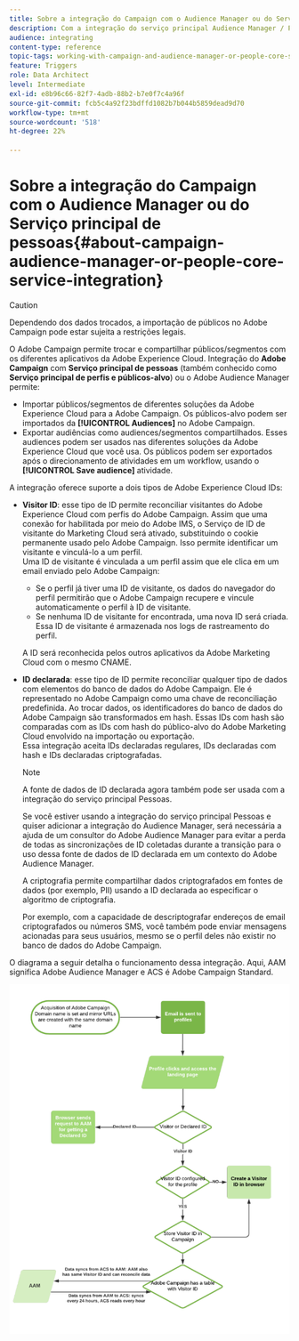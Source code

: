 ```yaml
---
title: Sobre a integração do Campaign com o Audience Manager ou do Serviço principal de pessoas
description: Com a integração do serviço principal Audience Manager / People, é possível compartilhar públicos ou segmentos nas diferentes soluções da Adobe Experience Cloud.
audience: integrating
content-type: reference
topic-tags: working-with-campaign-and-audience-manager-or-people-core-service
feature: Triggers
role: Data Architect
level: Intermediate
exl-id: e8b96c66-82f7-4adb-88b2-b7e0f7c4a96f
source-git-commit: fcb5c4a92f23bdffd1082b7b044b5859dead9d70
workflow-type: tm+mt
source-wordcount: '518'
ht-degree: 22%

---
```


# Sobre a integração do Campaign com o Audience Manager ou do Serviço principal de pessoas{#about-campaign-audience-manager-or-people-core-service-integration}

>[!CAUTION]
>
>Dependendo dos dados trocados, a importação de públicos no Adobe Campaign pode estar sujeita a restrições legais.

O Adobe Campaign permite trocar e compartilhar públicos/segmentos com os diferentes aplicativos da Adobe Experience Cloud. Integração do **Adobe Campaign** com **Serviço principal de pessoas** (também conhecido como **Serviço principal de perfis e públicos-alvo**) ou o Adobe Audience Manager permite:

* Importar públicos/segmentos de diferentes soluções da Adobe Experience Cloud para a Adobe Campaign. Os públicos-alvo podem ser importados da **[!UICONTROL Audiences]** no Adobe Campaign.
* Exportar audiências como audiences/segmentos compartilhados. Esses audiences podem ser usados nas diferentes soluções da Adobe Experience Cloud que você usa. Os públicos podem ser exportados após o direcionamento de atividades em um workflow, usando o **[!UICONTROL Save audience]** atividade.

A integração oferece suporte a dois tipos de Adobe Experience Cloud IDs:

* **Visitor ID**: esse tipo de ID permite reconciliar visitantes do Adobe Experience Cloud com perfis do Adobe Campaign. Assim que uma conexão for habilitada por meio do Adobe IMS, o Serviço de ID de visitante do Marketing Cloud será ativado, substituindo o cookie permanente usado pelo Adobe Campaign. Isso permite identificar um visitante e vinculá-lo a um perfil.
  <br>Uma ID de visitante é vinculada a um perfil assim que ele clica em um email enviado pelo Adobe Campaign:
   * Se o perfil já tiver uma ID de visitante, os dados do navegador do perfil permitirão que o Adobe Campaign recupere e vincule automaticamente o perfil à ID de visitante.
   * Se nenhuma ID de visitante for encontrada, uma nova ID será criada. Essa ID de visitante é armazenada nos logs de rastreamento do perfil.

  A ID será reconhecida pelos outros aplicativos da Adobe Marketing Cloud com o mesmo CNAME.

* **ID declarada**: esse tipo de ID permite reconciliar qualquer tipo de dados com elementos do banco de dados do Adobe Campaign. Ele é representado no Adobe Campaign como uma chave de reconciliação predefinida. Ao trocar dados, os identificadores do banco de dados do Adobe Campaign são transformados em hash. Essas IDs com hash são comparadas com as IDs com hash do público-alvo do Adobe Marketing Cloud envolvido na importação ou exportação.
  <br>Essa integração aceita IDs declaradas regulares, IDs declaradas com hash e IDs declaradas criptografadas.

  >[!NOTE]
  >
  >A fonte de dados de ID declarada agora também pode ser usada com a integração do serviço principal Pessoas.
  >
  >Se você estiver usando a integração do serviço principal Pessoas e quiser adicionar a integração do Audience Manager, será necessária a ajuda de um consultor do Adobe Audience Manager para evitar a perda de todas as sincronizações de ID coletadas durante a transição para o uso dessa fonte de dados de ID declarada em um contexto do Adobe Audience Manager.


  A criptografia permite compartilhar dados criptografados em fontes de dados (por exemplo, PII) usando a ID declarada ao especificar o algoritmo de criptografia.

  Por exemplo, com a capacidade de descriptografar endereços de email criptografados ou números SMS, você também pode enviar mensagens acionadas para seus usuários, mesmo se o perfil deles não existir no banco de dados do Adobe Campaign.

O diagrama a seguir detalha o funcionamento dessa integração. Aqui, AAM significa Adobe Audience Manager e ACS é Adobe Campaign Standard.

![](assets/aam_diagram.png)
